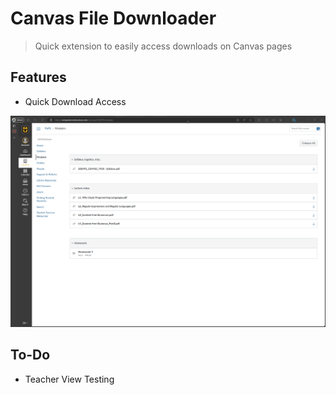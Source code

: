 # Canvas File Downloader
> Quick extension to easily access downloads on Canvas pages

## Features
- Quick Download Access

![Example](example.gif)

## To-Do
- Teacher View Testing